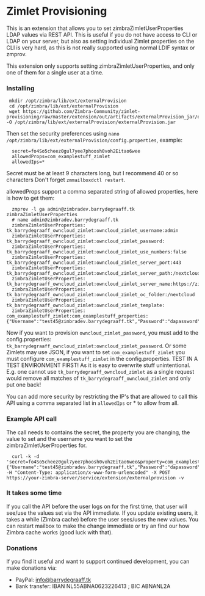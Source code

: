 # Zimlet Provisioning
This is an extension that allows you to set zimbraZimletUserProperties LDAP values via REST API. This is useful if you do not have access to CLI or LDAP on your server, but also as setting individual Zimlet properties on the CLI is very hard, as this is not really supported using normal LDIF syntax or zmprov.

This extension only supports setting zimbraZimletUserProperties, and only one of them for a single user at a time.

### Installing

     mkdir /opt/zimbra/lib/ext/externalProvision
     cd /opt/zimbra/lib/ext/externalProvision
     wget https://github.com/Zimbra-Community/zimlet-provisioning/raw/master/extension/out/artifacts/externalProvision_jar/externalProvision.jar -O /opt/zimbra/lib/ext/externalProvision/externalProvision.jar
     
Then set the security preferences using `nano /opt/zimbra/lib/ext/externalProvision/config.properties`, example:
     
      secret=fo4So5cheez0gul7yee7phoosh0voh2Eitao6wee
      allowedProps=com_examplestuff_zimlet
      allowedIps=*

Secret must be at least 9 characters long, but I recommend 40 or so characters Don't forget `zmmailboxdctl restart`.

allowedProps support a comma separated string of allowed properties, here is how to get them:

      zmprov -l ga admin@zimbradev.barrydegraaff.tk zimbraZimletUserProperties
      # name admin@zimbradev.barrydegraaff.tk
      zimbraZimletUserProperties: tk_barrydegraaff_owncloud_zimlet:owncloud_zimlet_username:admin
      zimbraZimletUserProperties: tk_barrydegraaff_owncloud_zimlet:owncloud_zimlet_password:
      zimbraZimletUserProperties: tk_barrydegraaff_owncloud_zimlet:owncloud_zimlet_use_numbers:false
      zimbraZimletUserProperties: tk_barrydegraaff_owncloud_zimlet:owncloud_zimlet_server_port:443
      zimbraZimletUserProperties: tk_barrydegraaff_owncloud_zimlet:owncloud_zimlet_server_path:/nextcloud/remote.php/webdav/
      zimbraZimletUserProperties: tk_barrydegraaff_owncloud_zimlet:owncloud_zimlet_server_name:https://zimbradev
      zimbraZimletUserProperties: tk_barrydegraaff_owncloud_zimlet:owncloud_zimlet_oc_folder:/nextcloud
      zimbraZimletUserProperties: tk_barrydegraaff_owncloud_zimlet:owncloud_zimlet_template:
      zimbraZimletUserProperties: com_examplestuff_zimlet:com_examplestuff_properties:{"Username":"test45@zimbradev.barrydegraaff.tk","Password":"dapassword","DelaySend":12}
      

Now if you want to provision `owncloud_zimlet_password`, you must add to the config.properties: `tk_barrydegraaff_owncloud_zimlet:owncloud_zimlet_password`. Or some Zimlets may use JSON, if you want to set `com_examplestuff_zimlet` you must configure `com_examplestuff_zimlet` in the config.properties. TEST IN A TEST ENVIRONMENT FIRST! As it is easy to overwrite stuff unintentional. E.g. one cannot use `tk_barrydegraaff_owncloud_zimlet` as a single request would remove all matches of `tk_barrydegraaff_owncloud_zimlet` and only put one back!

You can add more security by restricting the IP's that are allowed to call this API using a comma separated list in `allowedIps` or * to allow from all.

### Example API call

The call needs to contains the secret, the property you are changing, the value to set and the username you want to set the zimbraZimletUserProperties for.

      curl -k -d 'secret=fo4So5cheez0gul7yee7phoosh0voh2Eitao6wee&property=com_examplestuff_zimlet&username=admin@zimbradev.barrydegraaff.tk&value=com_examplestuff_properties:{"Username":"test45@zimbradev.barrydegraaff.tk","Password":"dapassword","DelaySend":12}' -H "Content-Type: application/x-www-form-urlencoded" -X POST https://your-zimbra-server/service/extension/externalprovision -v

### It takes some time

If you call the API before the user logs on for the first time, that user will see/use the values set via the API immediate. If you update existing users, it takes a while (Zimbra cache) before the user sees/uses the new values. You can restart mailbox to make the change immediate or try an find our how Zimbra cache works (good luck with that).


### Donations

If you find it useful and want to support continued development, you can make donations via:
- PayPal: info@barrydegraaff.tk
- Bank transfer: IBAN NL55ABNA0623226413 ; BIC ABNANL2A



